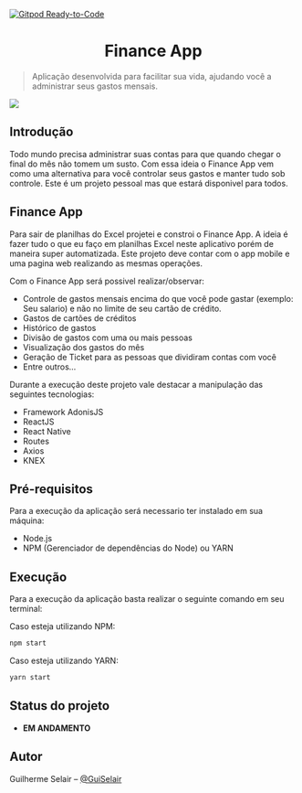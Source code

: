 [![Gitpod Ready-to-Code](https://img.shields.io/badge/Gitpod-Ready--to--Code-blue?logo=gitpod)](https://gitpod.io/#https://github.com/GuiSelair/finance-app) 

<h1 align="center">
    Finance App
</h1>

> Aplicação desenvolvida para facilitar sua vida, ajudando você a administrar seus gastos mensais.

![](.github/welcome.jpg)


## Introdução

Todo mundo precisa administrar suas contas para que quando chegar o final do mês não tomem um susto. Com essa ideia o Finance App vem como uma alternativa para você controlar seus gastos e manter tudo sob controle. 
Este é um projeto pessoal mas que estará disponivel para todos.

## Finance App
Para sair de planilhas do Excel projetei e constroi o Finance App. A ideia é fazer tudo o que eu faço em planilhas Excel neste aplicativo porém de maneira super automatizada. Este projeto deve contar com o app mobile e uma pagina web realizando as mesmas operações.

Com o Finance App será possivel realizar/observar:
 - Controle de gastos mensais encima do que você pode gastar (exemplo: Seu salario) e não no limite de seu cartão de crédito.
 - Gastos de cartões de créditos
 - Histórico de gastos 
 - Divisão de gastos com uma ou mais pessoas
 - Visualização dos gastos do mês
 - Geração de Ticket para as pessoas que dividiram contas com você
 - Entre outros...

Durante a execução deste projeto vale destacar a manipulação das seguintes tecnologias:
 - Framework AdonisJS
 - ReactJS
 - React Native
 - Routes
 - Axios
 - KNEX

## Pré-requisitos

Para a execução da aplicação será necessario ter instalado em sua máquina:
 - Node.js
 - NPM (Gerenciador de dependências do Node) ou YARN


## Execução

Para a execução da aplicação basta realizar o seguinte comando em seu terminal:

Caso esteja utilizando NPM:

```sh
npm start
```
Caso esteja utilizando YARN:

```sh
yarn start
```


## Status do projeto

 - **EM ANDAMENTO**

## Autor

Guilherme Selair – [@GuiSelair](https://github.com/GuiSelair)
